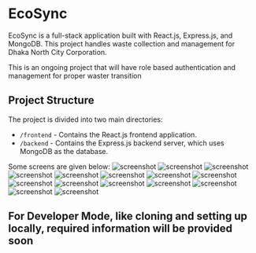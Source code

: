 # EcoSync

EcoSync is a full-stack application built with React.js, Express.js, and MongoDB. This project handles waste collection and management for Dhaka North City Corporation.

This is an ongoing project that will have role based authentication and management for proper waster transition
## Project Structure

The project is divided into two main directories:

- ```/frontend``` - Contains the React.js frontend application.
- ```/backend``` - Contains the Express.js backend server, which uses MongoDB as the database.

Some screens are given below:
![screenshot](frontend/images/1.jpeg)
![screenshot](frontend/images/2.jpeg)
![screenshot](frontend/images/3.jpeg)
![screenshot](frontend/images/4.jpeg)
![screenshot](frontend/images/5.jpeg)
![screenshot](frontend/images/6.jpeg)
![screenshot](frontend/images/7.jpeg)
![screenshot](frontend/images/8.jpeg)
![screenshot](frontend/images/9.jpeg)
![screenshot](frontend/images/10.jpeg)
![screenshot](frontend/images/11.jpeg)
![screenshot](frontend/images/12.jpeg)
![screenshot](frontend/images/13.jpeg)
![screenshot](frontend/images/14.jpeg)
![screenshot](frontend/images/15.jpeg)


## For Developer Mode, like cloning and setting up locally, required information will be provided soon